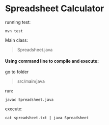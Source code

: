 # Spreadsheet Calculator

running test:
```
mvn test
```

Main class:

> Spreadsheet.java
 
#### Using command line to compile and execute:

go to folder  

> src/main/java

run: 
```
javac Spreadsheet.java
```

execute: 
```
cat spreadsheet.txt | java Spreadsheet
```
